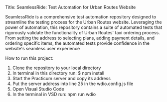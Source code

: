 Title: SeamlessRide: Test Automation for Urban Routes Website

SeamlessRide is a comprehensive test automation repository designed to streamline the testing process for the Urban Routes website. Leveraging the power of automation, this repository contains a suite of automated tests that rigorously validate the functionality of Urban Routes' taxi ordering process. From setting the address to selecting plans, adding payment details, and ordering specific items, the automated tests provide confidence in the website's seamless user experience

How to run this project:

1. Clone the repository to your local directory
2. In terminal in this directory run: $ npm install
3. Start the Practicum server and copy its address
4. Put the server address into line 25 in the wdio.config.js file
5. Open Visual Studio Code
6. In the terminal in VSD run: npm run wdio
